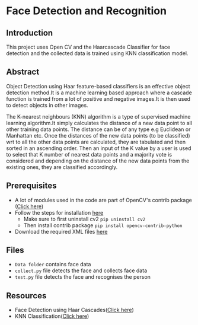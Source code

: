 # Face Detection and Recognition

## Introduction
This project uses Open CV and the Haarcascade Classifier for face detection and the collected data is trained using KNN classification model.

## Abstract 
Object Detection using Haar feature-based classifiers is an effective object detection method.It is a machine learning based approach where a cascade function is trained from a lot of positive and negative images.It is then used to detect objects in other images.

The K-nearest neighbours (KNN) algorithm is a type of supervised machine learning algorithm.It simply calculates the distance of a new data point to all other training data points. The distance can be of any type e.g Euclidean or Manhattan etc. Once the distances of the new data points (to be classified) wrt to all the other data points are calculated, they are tabulated and then sorted in an ascending order. Then an input of the K value by a user is used to select that K number of nearest data points and a majority vote is considered and depending on the distance of the new data points from the existing ones, they are classified accordingly. 

## Prerequisites
* A lot of modules used in the code are part of OpenCV's contrib package ([Click here](https://github.com/opencv/opencv_contrib))  
* Follow the steps for installation [here](https://pypi.org/project/opencv-contrib-python/)  
    * Make sure to first uninstall cv2 ``` pip uninstall cv2 ```  
    * Then install contrib package ``` pip install opencv-contrib-python ```  
* Download the required XML files [here](https://github.com/opencv/opencv/tree/master/data/haarcascades)

## Files
* ```Data folder``` contains face data
* ```collect.py``` file detects the face and collects face data 
* ```test.py``` file detects the face and recognises the person

## Resources
* Face Detection using Haar Cascades([Click here](https://opencv-python-tutroals.readthedocs.io/en/latest/py_tutorials/py_objdetect/py_face_detection/py_face_detection.html))
* KNN Classification([Click here](https://towardsdatascience.com/machine-learning-basics-with-the-k-nearest-neighbors-algorithm-6a6e71d01761))
